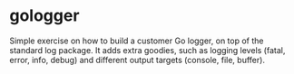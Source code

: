 # gologger

Simple exercise on how to build a customer Go logger, on top of the standard log package.
It adds extra goodies, such as logging levels (fatal, error, info, debug) and different output targets (console, file, buffer).
